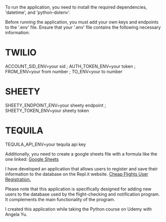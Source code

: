 To run the application, you need to install the required dependencies, 'datetime', and 'python-dotenv'.

Before running the application, you must add your own keys and endpoints to the '.env' file.
Ensure that your '.env' file contains the following necessary information:

# TWILIO
ACCOUNT_SID_ENV=your sid ;
AUTH_TOKEN_ENV=your token ;
FROM_ENV=your from number ;
TO_ENV=your to number

# SHEETY
SHEETY_ENDPOINT_ENV=your sheety endpoint ;
SHEETY_TOKEN_ENV=your sheety token

# TEQUILA
TEQUILA_API_ENV=your tequila api key

Additionally, you need to create a google sheets file with a formula
like the one linked: [Google Sheets](https://docs.google.com/spreadsheets/d/1EI_GoLOoTVZCF3lok5WWVLjhTf5CJ_UbmerEyUCQxgM/edit#gid=0)


I have developed an application that allows users to register and save their information to the database on the Repl.it website. [Cheap Flights User Registration.](https://replit.com/@jakubwawrzyczek/cheap-flights-user-registration#data_manager.py)

Please note that this application is specifically designed for adding new users to the database used by the flight-checking and notification program. It complements the main functionality of the program.

I created this application while taking the Python course on Udemy with Angela Yu.
